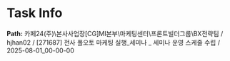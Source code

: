 # Task Info

**Path:** 카페24(주)\본사사업장\[CG]MI본부\마케팅센터\프론트빌더그룹\BX전략팀 / hjhan02 / [271687] 전사 풀오토 마케팅 실행_세미나 _ 세미나 운영 스케줄 수립 / 2025-08-01_00-00-00

